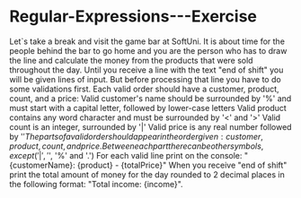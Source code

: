 # Regular-Expressions---Exercise
Let`s take a break and visit the game bar at SoftUni. It is about time for the people behind the bar to go home and you are the person who has to draw
the line and calculate the money from the products that were sold throughout the day. Until you receive a line with the text "end of shift" you will be
given lines of input. But before processing that line you have to do some validations first.
Each valid order should have a customer, product, count, and a price:
Valid customer's name should be surrounded by '%' and must start with a capital letter, followed by lower-case letters
Valid product contains any word character and must be surrounded by '<' and '>' 
Valid count is an integer, surrounded by '|'
Valid price is any real number followed by '$'
The parts of a valid order should appear in the order given: customer, product, count, and price.
Between each part there can be other symbols, except ('|', '$', '%' and '.')
For each valid line print on the console: "{customerName}: {product} - {totalPrice}"
When you receive "end of shift" print the total amount of money for the day rounded to 2 decimal places in the following format: "Total income: {income}".
